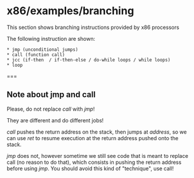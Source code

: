 # x86/examples/branching
This section shows branching instructions provided by x86 processors

The following instruction are shown:

	* jmp (unconditional jumps)
	* call (function call)
	* jcc (if-then  / if-then-else / do-while loops / while loops)
	* loop

===

## Note about jmp and call
Please, do not replace *call* with *jmp*!

They are different and do different jobs!

*call* pushes the return address on the stack, then jumps at *address*, so we can use *ret* to resume execution at the return address pushed onto the stack.

*jmp* does not, however sometime we still see code that is meant to replace call (no reason to do that), which consists in pushing the return address before using *jmp*. You should avoid this kind of "technique", use call!
